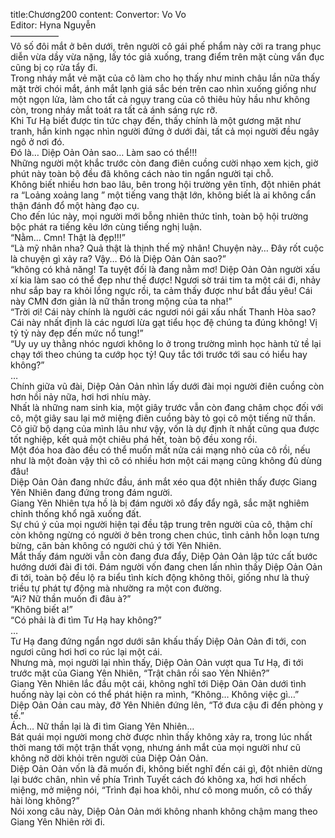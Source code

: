 title:Chương200
content:
Convertor: Vo Vo<br>Editor: Hyna Nguyễn<br>—————–<br>Vô số đôi mắt ở bên dưới, trên người cô gái phế phẩm này cởi ra trang phục diễn vừa dầy vừa nặng, lấy tóc giả xuống, trang điểm trên mặt cùng vẩn đục cũng bị cọ rửa tẩy đi.<br>Trong nháy mắt vẻ mặt của cô làm cho họ thấy như minh châu lần nữa thấy mặt trời chói mắt, ánh mắt lạnh giá sắc bén trên cao nhìn xuống giống như một ngọn lửa, làm cho tất cả ngụy trang của cô thiêu hủy hầu như không còn, trong nháy mắt toát ra tất cả ánh sáng rực rỡ.<br>Khi Tư Hạ biết được tin tức chạy đến, thấy chính là một gương mặt như tranh, hắn kinh ngạc nhìn người đứng ở dưới đài, tất cả mọi người đều ngây ngô ở nơi đó.<br>Đó là… Diệp Oản Oản sao… Làm sao có thể!!!<br>Những người một khắc trước còn đang điên cuồng cười nhạo xem kịch, giờ phút này toàn bộ đều đã không cách nào tin ngẩn người tại chỗ.<br>Không biết nhiều hơn bao lâu, bên trong hội trường yên tĩnh, đột nhiên phát ra “Loảng xoảng lang ” một tiếng vang thật lớn, không biết là ai không cẩn thận đánh đổ một hàng đạo cụ.<br>Cho đến lúc này, mọi người mới bỗng nhiên thức tỉnh, toàn bộ hội trường bộc phát ra tiếng kêu lớn cùng tiếng nghị luận.<br>“Nằm… Cmn! Thật là đẹp!!!”<br>“Là mỹ nhân nha? Quả thật là thịnh thế mỹ nhân! Chuyện này… Đây rốt cuộc là chuyện gì xảy ra? Vậy… Đó là Diệp Oản Oản sao?”<br>“không có khả năng! Ta tuyệt đối là đang nằm mơ! Diệp Oản Oản người xấu xí kia làm sao có thể đẹp như thế được! Ngươi sờ trái tim ta một cái đi, nhảy như sắp bay ra khỏi lồng ngực rồi, ta cảm thấy được như bắt đầu yêu! Cái này CMN đơn giản là nữ thần trong mộng của ta nha!”<br>“Trời ơi! Cái này chính là người các ngươi nói gái xấu nhất Thanh Hòa sao? Cái này nhất định là các ngươi lừa gạt tiểu học đệ chúng ta đúng không! Vị tỷ tỷ này đẹp đến mức nổ tung!”<br>“Uy uy uy thằng nhóc ngươi không lo ở trong trường mình học hành tử tề lại chạy tới theo chúng ta cướp học tỷ! Quy tắc tới trước tới sau có hiểu hay không?”<br>…<br>Chính giữa vũ đài, Diệp Oản Oản nhìn lấy dưới đài mọi người điên cuồng còn hơn hồi nảy nữa, hơi hơi nhíu mày.<br>Nhất là những nam sinh kia, một giây trước vẫn còn đang châm chọc đối với cô, một giây sau lại mở miệng điên cuồng bày tỏ gọi cô một tiếng nữ thần. Cô giữ bộ dạng của mình lâu như vậy, vốn là dự định ít nhất cũng qua được tốt nghiệp, kết quả một chiêu phá hết, toàn bộ đều xong rồi.<br>Một đóa hoa đào đều có thể muốn mất nửa cái mạng nhỏ của cô rồi, nếu như là một đoàn vậy thì cô có nhiều hơn một cái mạng cũng không đủ dùng đâu!<br>Diệp Oản Oản đang nhức đầu, ánh mắt xéo qua đột nhiên thấy được Giang Yên Nhiên đang đứng trong đám người.<br>Giang Yên Nhiên tựa hồ là bị đám người xô đẩy đẩy ngã, sắc mặt nghiêm chỉnh thống khổ ngã xuống đất.<br>Sự chú ý của mọi người hiện tại đều tập trung trên người của cô, thậm chí còn không ngừng có người ở bên trong chen chúc, tình cảnh hỗn loạn tưng bừng, căn bản không có người chú ý tới Yên Nhiên.<br>Mắt thấy đám người vẫn còn đang đưa đẩy, Diệp Oản Oản lập tức cất bước hướng dưới đài đi tới. Đám người vốn đang chen lấn nhìn thấy Diệp Oản Oản đi tới, toàn bộ đều lộ ra biểu tình kích động không thôi, giống như là thuỷ triều tự phát tự động mà nhường ra một con đường.<br>“Ai? Nữ thần muốn đi đâu à?”<br>“Không biết a!”<br>“Có phải là đi tìm Tư Hạ hay không?”<br>…<br>Tư Hạ đang đứng ngẩn ngơ dưới sân khấu thấy Diệp Oản Oản đi tới, con ngươi cũng hơi hơi co rúc lại một cái.<br>Nhưng mà, mọi người lại nhìn thấy, Diệp Oản Oản vượt qua Tư Hạ, đi tới trước mặt của Giang Yên Nhiên, “Trật chân rồi sao Yên Nhiên?”<br>Giang Yên Nhiên lắc đầu một cái, không nghĩ tới Diệp Oản Oản dưới tình huống này lại còn có thể phát hiện ra mình, “Không… Không việc gì…”<br>Diệp Oản Oản cau mày, đỡ Yên Nhiên đứng lên, “Tớ đưa cậu đi đến phòng y tế.”<br>Ách… Nữ thần lại là đi tìm Giang Yên Nhiên…<br>Bát quái mọi người mong chờ được nhìn thấy không xảy ra, trong lúc nhất thời mang tới một trận thất vọng, nhưng ánh mắt của mọi người như cũ không nỡ dời khỏi trên người của Diệp Oản Oản.<br>Diệp Oản Oản vốn là đã muốn đi, không biết nghĩ đến cái gì, đột nhiên dừng lại bước chân, nhìn về phía Trình Tuyết cách đó không xa, hơi hơi nhếch miệng, mở miệng nói, “Trình đại hoa khôi, như cô mong muốn, cô có thấy hài lòng không?”<br>Nói xong câu này, Diệp Oản Oản mới không nhanh không chậm mang theo Giang Yên Nhiên rời đi.